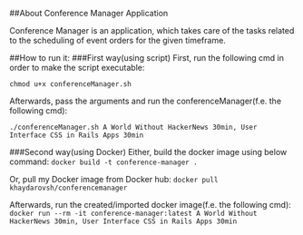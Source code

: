 ##About Conference Manager Application

Conference Manager is an application, which takes care of the tasks related to the scheduling of event orders for the given timeframe.

##How to run it:
###First way(using script)
First, run the following cmd in order to make the script executable:

`chmod u+x conferenceManager.sh`

Afterwards, pass the arguments and run the conferenceManager(f.e. the following cmd):

`./conferenceManager.sh A World Without HackerNews 30min, User Interface CSS in Rails Apps 30min`

###Second way(using Docker)
Either, build the docker image using below command:
`docker build -t conference-manager .`

Or, pull my Docker image from Docker hub:
`docker pull khaydarovsh/conferencemanager`

Afterwards, run the created/imported docker image(f.e. the following cmd):
`docker run --rm -it conference-manager:latest A World Without HackerNews 30min, User Interface CSS in Rails Apps 30min`